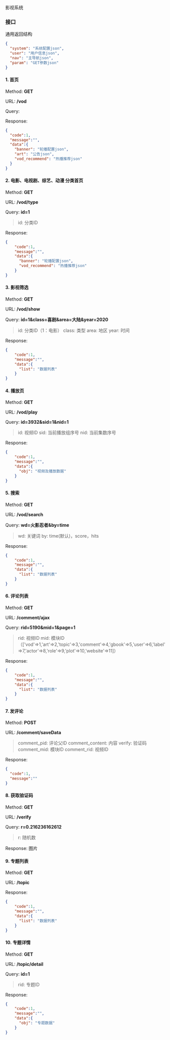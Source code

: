 影视系统

### 接口

通用返回结构
```json
{
  "system": "系统配置json",
  "user": "用户信息json",
  "nav": "主导航json",
  "param": "GET参数json"
}
```

#### 1. 首页

Method: **GET**

URL: **/vod**

Query: 

Response:

```json
{
  "code":1,
  "message":"",
  "data":{
    "banner": "轮播配置json",
    "art": "公告json",
    "vod_recommend": "热播推荐json"
  }
}
```

#### 2. 电影、电视剧、综艺、动漫 分类首页

Method: **GET**

URL: **/vod/type**

Query: **id=1**

>   id: 分类ID

Response:

```json
{
    "code":1,
    "message":"",
    "data":{
      "banner": "轮播配置json",
      "vod_recommend": "热播推荐json"
    }
}
```

#### 3. 影视筛选

Method: **GET**

URL: **/vod/show**

Query: **id=1&class=喜剧&area=大陆&year=2020**

>   id: 分类ID（1：电影）
>   class: 类型
>   area: 地区
>   year: 时间

Response:

```json
{
    "code":1,
    "message":"",
    "data":{
      "list": "数据列表"
    }
}
```

#### 4. 播放页

Method: **GET**

URL: **/vod/play**

Query: **id=3932&sid=1&nid=1**

>   id: 视频ID
>   sid: 当前播放组序号
>   nid: 当前集数序号

Response:

```json
{
    "code":1,
    "message":"",
    "data":{
      "obj": "视频及播放数据"
    }
}
```

#### 5. 搜索

Method: **GET**

URL: **/vod/search**

Query: **wd=火影忍者&by=time**

>   wd: 关键词
>   by: time(默认)，score，hits

Response:

```json
{
    "code":1,
    "message":"",
    "data":{
      "list": "数据列表"
    }
}
```

#### 6. 评论列表

Method: **GET**

URL: **/comment/ajax**

Query: **rid=5190&mid=1&page=1**

>   rid: 视频ID
>   mid: 模块ID （['vod'=>1,'art'=>2,'topic'=>3,'comment'=>4,'gbook'=>5,'user'=>6,'label'=>7,'actor'=>8,'role'=>9,'plot'=>10,'website'=>11]）

Response:

```json
{
    "code":1,
    "message":"",
    "data":{
      "list": "数据列表"
    }
}
```

#### 7. 发评论

Method: **POST**

URL: **/comment/saveData**


>   comment_pid: 评论父ID
>   comment_content: 内容
>   verify: 验证码
>   comment_mid: 模块ID
>   comment_rid: 视频ID

Response:

```json
{
  "code":1,
  "message":""
}
```

#### 8. 获取验证码

Method: **GET**

URL: **/verify**

Query: **r=0.216236162612**

>   r: 随机数


Response: 图片

#### 9. 专题列表

Method: **GET**

URL: **/topic**

Response:

```json
{
    "code":1,
    "message":"",
    "data":{
      "list": "数据列表"
    }
}
```

#### 10. 专题详情

Method: **GET**

URL: **/topic/detail**

Query: **id=1**

>   rid: 专题ID


Response:

```json
{
    "code":1,
    "message":"",
    "data":{
      "obj": "专题数据"
    }
}
```


